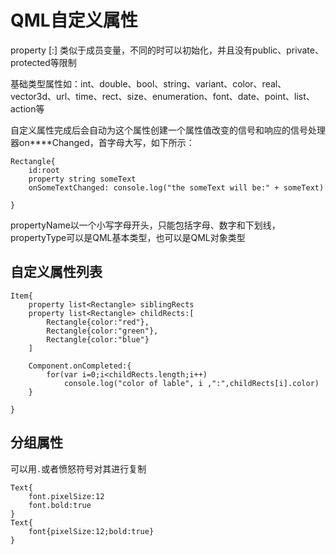 # QML自定义属性 
property <propertyType> <propertyName> [:<value>] 
类似于成员变量，不同的时可以初始化，并且没有public、private、protected等限制 

基础类型属性如：int、double、bool、string、variant、color、real、vector3d、url、time、rect、size、enumeration、font、date、point、list、action等

自定义属性完成后会自动为这个属性创建一个属性值改变的信号和响应的信号处理器on****Changed，首字母大写，如下所示： 
```
Rectangle{
    id:root
    property string someText
    onSomeTextChanged: console.log("the someText will be:" + someText)

}
``` 
propertyName以一个小写字母开头，只能包括字母、数字和下划线，propertyType可以是QML基本类型，也可以是QML对象类型 


## 自定义属性列表
```
Item{
    property list<Rectangle> siblingRects 
    property list<Rectangle> childRects:[
        Rectangle{color:"red"},
        Rectangle{color:"green"},
        Rectangle{color:"blue"}
    ]

    Component.onCompleted:{
        for(var i=0;i<childRects.length;i++)
            console.log("color of lable", i ,":",childRects[i].color)
    }

}
```


## 分组属性 
可以用`.`或者愤怒符号对其进行复制
```
Text{
    font.pixelSize:12
    font.bold:true
}
Text{
    font{pixelSize:12;bold:true}
}
```